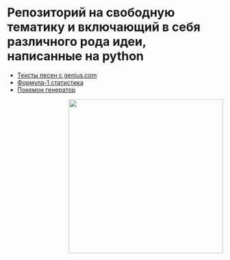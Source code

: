 # Репозиторий на свободную тематику и включающий в себя различного рода идеи, написанные на python

+ [Тексты песен c genius.com](https://github.com/shycoldii/python_useful/tree/master/songs)
+ [Формула-1 статистика](https://github.com/shycoldii/ideas_python/tree/master/formula1)
+ [Покемон генератор](https://github.com/shycoldii/python_useful/tree/master/pokemon)
<img src=https://art-assorty.ru/uploads/posts/2016-07/1468902464_0004_c___charmander_by_gaghiel1987-d5oqbts.png width="360" height="360" align="right"/>
